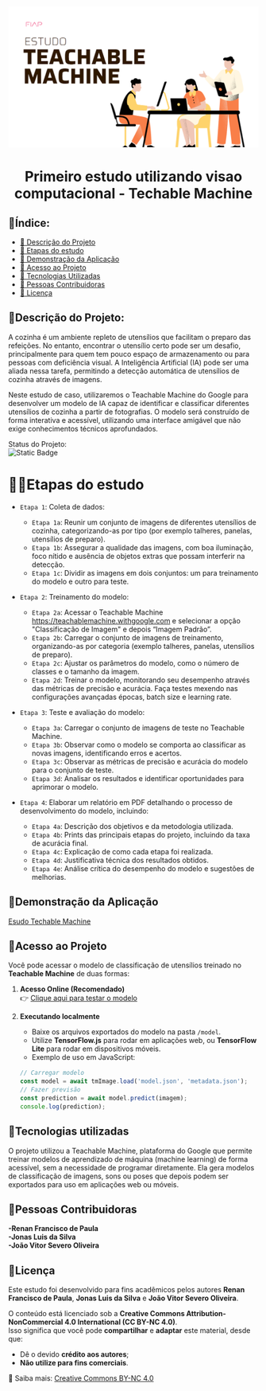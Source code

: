 ![alt text](image.png)
<h1 align="center"> Primeiro estudo utilizando visao computacional - Techable Machine</h1>

## 📌Índice:

- [📌 Descrição do Projeto](#-descrição-do-projeto)
- [📌 Etapas do estudo](#hammeretapas-do-estudo)
- [📌 Demonstração da Aplicação](#-demonstração-da-aplicação)
- [📌 Acesso ao Projeto](#-acesso-ao-projeto)
- [📌 Tecnologias Utilizadas](#-tecnologias-utilizadas)
- [📌 Pessoas Contribuidoras](#-pessoas-contribuidoras)
- [📌 Licença](#-licença)
  
## 📌Descrição do Projeto:
A cozinha é um ambiente repleto de utensílios que facilitam o preparo das refeições. No entanto, encontrar o utensílio certo pode ser um desafio, principalmente para quem tem pouco espaço de armazenamento ou para pessoas com deficiência visual. A Inteligência Artificial (IA) pode ser uma aliada nessa tarefa, permitindo a detecção automática de utensílios de cozinha através de imagens.

Neste estudo de caso, utilizaremos o Teachable Machine do Google para desenvolver um modelo de IA capaz de identificar e classificar diferentes utensílios de cozinha a partir de fotografias. O modelo será construído de forma interativa e acessível, utilizando uma interface amigável que não exige conhecimentos técnicos aprofundados.

Status do Projeto:<br>
![Static Badge](https://img.shields.io/badge/Status-Finished-green)

# :hammer:📌Etapas do estudo
- `Etapa 1`: Coleta de dados:

    - `Etapa 1a`: Reunir um conjunto de imagens de diferentes utensílios de cozinha, categorizando-as por tipo (por exemplo talheres, panelas, utensílios de preparo).
    - `Etapa 1b`: Assegurar a qualidade das imagens, com boa iluminação, foco nítido e ausência de objetos extras que possam interferir na detecção.
    - `Etapa 1c`: Dividir as imagens em dois conjuntos: um para treinamento do modelo e outro para teste.

- `Etapa 2`: Treinamento do modelo:

    - `Etapa 2a`: Acessar o Teachable Machine <https://teachablemachine.withgoogle.com> e selecionar a opção "Classificação de Imagem" e depois “Imagem Padrão”.
    - `Etapa 2b`: Carregar o conjunto de imagens de treinamento, organizando-as por categoria (exemplo talheres, panelas, utensílios de preparo).
    - `Etapa 2c`: Ajustar os parâmetros do modelo, como o número de classes e o tamanho da imagem.
    - `Etapa 2d`: Treinar o modelo, monitorando seu desempenho através das métricas de precisão e acurácia. Faça testes mexendo nas configurações avançadas épocas, batch size e learning rate.

- `Etapa 3`: Teste e avaliação do modelo:

    - `Etapa 3a`: Carregar o conjunto de imagens de teste no Teachable Machine.
    - `Etapa 3b`: Observar como o modelo se comporta ao classificar as novas imagens, identificando erros e acertos.
    - `Etapa 3c`: Observar as métricas de precisão e acurácia do modelo para o conjunto de teste.
    - `Etapa 3d`: Analisar os resultados e identificar oportunidades para aprimorar o modelo.


- `Etapa 4`: Elaborar um relatório em PDF detalhando o processo de desenvolvimento do modelo, incluindo:

     - `Etapa 4a`: Descrição dos objetivos e da metodologia utilizada.
     - `Etapa 4b`: Prints das principais etapas do projeto, incluindo da taxa de acurácia final.
     - `Etapa 4c`: Explicação de como cada etapa foi realizada.
     - `Etapa 4d`: Justificativa técnica dos resultados obtidos.
     - `Etapa 4e`: Análise crítica do desempenho do modelo e sugestões de melhorias.

## 📌Demonstração da Aplicação
[Esudo Techable Machine](Estudo-Teachable-Machine/TeachableMachine.pdf)

## 📌Acesso ao Projeto
Você pode acessar o modelo de classificação de utensílios treinado no **Teachable Machine** de duas formas:

1. **Acesso Online (Recomendado)**  
   👉 [Clique aqui para testar o modelo](LINK_DO_MODELO)  

2. **Executando localmente**  
   - Baixe os arquivos exportados do modelo na pasta `/model`.  
   - Utilize **TensorFlow.js** para rodar em aplicações web, ou **TensorFlow Lite** para rodar em dispositivos móveis.  
   - Exemplo de uso em JavaScript:  

   ```javascript
   // Carregar modelo
   const model = await tmImage.load('model.json', 'metadata.json');
   // Fazer previsão
   const prediction = await model.predict(imagem);
   console.log(prediction);

## 📌Tecnologias utilizadas
O projeto utilizou a Teachable Machine, plataforma do Google que permite treinar modelos de aprendizado de máquina (machine learning) de forma acessível, sem a necessidade de programar diretamente. Ela gera modelos de classificação de imagens, sons ou poses que depois podem ser exportados para uso em aplicações web ou móveis.

## 📌Pessoas Contribuidoras
**-Renan Francisco de Paula**<br>
**-Jonas Luis da Silva**<br>
**-João Vitor Severo Oliveira**

## 📌Licença
Este estudo foi desenvolvido para fins acadêmicos pelos autores **Renan Francisco de Paula**, **Jonas Luis da Silva** e **João Vitor Severo Oliveira**.  

O conteúdo está licenciado sob a **Creative Commons Attribution-NonCommercial 4.0 International (CC BY-NC 4.0)**.  
Isso significa que você pode **compartilhar** e **adaptar** este material, desde que:  
- Dê o devido **crédito aos autores**;  
- **Não utilize para fins comerciais**.  

🔗 Saiba mais: [Creative Commons BY-NC 4.0](https://creativecommons.org/licenses/by-nc/4.0/)
